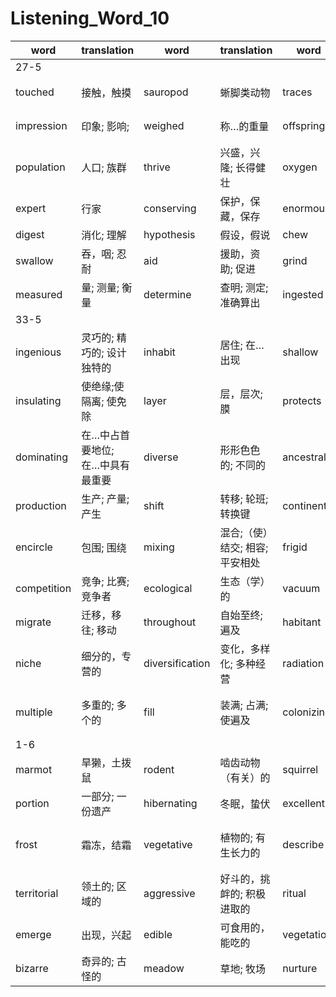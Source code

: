 # Listening_Word_10

| word        | translation                      | word            | translation                     | word        | translation              | word        | translation            |
| ----------- | -------------------------------- | --------------- | ------------------------------- | ----------- | ------------------------ | ----------- | ---------------------- |
| 27-5        |
| touched     | 接触，触摸                       | sauropod        | 蜥脚类动物                      | traces      | 描绘; 追溯; 发现; 跟踪   | prehistoric | 史前的; 陈旧的         |
| impression  | 印象; 影响;                      | weighed         | 称…的重量                       | offspring   | 后代，子孙; 产物         | maintaining | 保持;保养; 坚持        |
| population  | 人口; 族群                       | thrive          | 兴盛，兴隆; 长得健壮            | oxygen      | 氧（气）                 | anatomy     | 解剖，分解，分析       |
| expert      | 行家                             | conserving      | 保护，保藏，保存                | enormous    | 巨大的; 极大的           | stomach     | 腹部; 胃               |
| digest      | 消化; 理解                       | hypothesis      | 假设，假说                      | chew        | 咀嚼，嚼碎               | muscle      | 肌肉; 力量             |
| swallow     | 吞，咽; 忍耐                     | aid             | 援助，资助; 促进                | grind       | 磨快，磨光; 咬牙         | smashing    | 极好的; 粉碎的         |
| measured    | 量; 测量; 衡量                   | determine       | 查明; 测定; 准确算出            | ingested    | 吃，吞下                 | speculate   | 投机; 推测; 思索       |
| 33-5        |
| ingenious   | 灵巧的; 精巧的; 设计独特的       | inhabit         | 居住; 在…出现                   | shallow     | 浅的; 肤浅的             | eyes        | 眼睛                   |
| insulating  | 使绝缘;使隔离; 使免除            | layer           | 层，层次; 膜                    | protects    | 防护; 投保               | freezing    | 冻结，冷冻             |
| dominating  | 在…中占首要地位; 在…中具有最重要 | diverse         | 形形色色的; 不同的              | ancestral   | 祖先的; 与祖先有关的     | mutation    | 变化; 转变; 突变       |
| production  | 生产; 产量; 产生                 | shift           | 转移; 轮班; 转换键              | continental | 大洲的，大陆的           | landmass    | 大陆                   |
| encircle    | 包围; 围绕                       | mixing          | 混合;（使）结交; 相容; 平安相处 | frigid      | unique                   |
| competition | 竞争; 比赛; 竞争者               | ecological      | 生态（学）的                    | vacuum      | 真空; 空白; 空虚         | exploited   | 开采                   |
| migrate     | 迁移，移往; 移动                 | throughout      | 自始至终; 遍及                  | habitant    | 居住者                   | traits      | 人的个性，显著的特点   |
| niche       | 细分的，专营的                   | diversification | 变化，多样化; 多种经营          | radiation   | 辐射; 放射物             | undergoes   | 经历，承受             |
| multiple    | 多重的; 多个的                   | fill            | 装满; 占满; 使遍及              | colonizing  | 开拓殖民地，移民于殖民地 |
| 1-6         |
| marmot      | 旱獭，土拨鼠                     | rodent          | 啮齿动物（有关）的              | squirrel    | 松鼠                     | average     | 平均数; 平均水平       |
| portion     | 一部分; 一份遗产                 | hibernating     | 冬眠，蛰伏                      | excellent   | 极好的，优秀的           | reside      |
| frost       | 霜冻，结霜                       | vegetative      | 植物的; 有生长力的              | describe    | 描述; 把…称为; 做…运动   | social      | 社会的; 社交的; 合群的 |
| territorial | 领土的; 区域的                   | aggressive      | 好斗的，挑衅的; 积极进取的      | ritual      | 礼节性的; 例行公事的     | impersonal  | 没有人情味的; 非个人的 |
| emerge      | 出现，兴起                       | edible          | 可食用的，能吃的                | vegetation  | 植物（总称），草木       | ceremonies  | 仪式; 礼节; 礼仪       |
| bizarre     | 奇异的; 古怪的                   | meadow          | 草地; 牧场                      | nurture     | 养育; 培育;              | cooperation | 合作; 协助，配合       |
